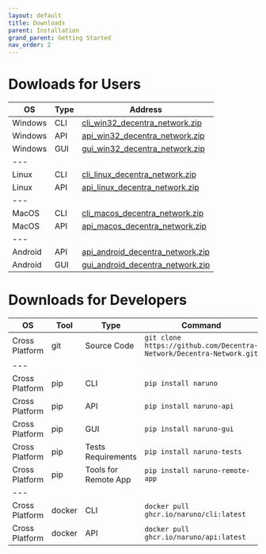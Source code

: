 ```yaml
---
layout: default
title: Downloads
parent: Installation
grand_parent: Getting Started
nav_order: 2
---
```



# Dowloads for Users

| OS | Type | Address | 
|---|---|---|
| Windows | CLI | [cli_win32_decentra_network.zip](https://github.com/Decentra-Network/Decentra-Network/releases/latest/download/cli_win32_decentra_network.zip) |
| Windows | API | [api_win32_decentra_network.zip](https://github.com/Decentra-Network/Decentra-Network/releases/latest/download/api_win32_decentra_network.zip) |
| Windows | GUI | [gui_win32_decentra_network.zip](https://github.com/Decentra-Network/Decentra-Network/releases/latest/download/gui_win32_decentra_network.zip) |
|---|
| Linux | CLI | [cli_linux_decentra_network.zip](https://github.com/Decentra-Network/Decentra-Network/releases/latest/download/cli_linux_decentra_network.zip) |
| Linux | API | [api_linux_decentra_network.zip](https://github.com/Decentra-Network/Decentra-Network/releases/latest/download/api_linux_decentra_network.zip) |
|---|
| MacOS | CLI | [cli_macos_decentra_network.zip](https://github.com/Decentra-Network/Decentra-Network/releases/latest/download/cli_macos_decentra_network.zip) |
| MacOS | API | [api_macos_decentra_network.zip](https://github.com/Decentra-Network/Decentra-Network/releases/latest/download/api_macos_decentra_network.zip) |
|---|
| Android | API | [api_android_decentra_network.zip](https://github.com/Decentra-Network/Decentra-Network/releases/latest/download/api_android_decentra_network.zip) |
| Android | GUI | [gui_android_decentra_network.zip](https://github.com/Decentra-Network/Decentra-Network/releases/latest/download/gui_android_decentra_network.zip) |


# Downloads for Developers


| OS | Tool | Type | Command |
|---|---|---|---|
| Cross Platform | git | Source Code | `git clone https://github.com/Decentra-Network/Decentra-Network.git` |
|---|
| Cross Platform | pip | CLI | `pip install naruno` |
| Cross Platform | pip | API | `pip install naruno-api` |
| Cross Platform | pip | GUI | `pip install naruno-gui` |
| Cross Platform | pip | Tests Requirements | `pip install naruno-tests` |
| Cross Platform | pip | Tools for Remote App | `pip install naruno-remote-app` |
|---|
| Cross Platform | docker | CLI | `docker pull ghcr.io/naruno/cli:latest` |
| Cross Platform | docker | API | `docker pull ghcr.io/naruno/api:latest` |

